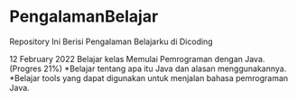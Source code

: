# PengalamanBelajar
Repository Ini Berisi Pengalaman Belajarku di Dicoding

12 February 2022
Belajar kelas Memulai Pemrograman dengan Java. (Progres 21%)
*Belajar tentang apa itu Java dan alasan menggunakannya.
*Belajar tools yang dapat digunakan untuk menjalan bahasa pemrograman Java.
